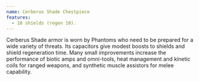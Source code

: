```yaml
---
name: Cerberus Shade Chestpiece
features:
  - 10 shields (regen 10).
---
```

Cerberus Shade armor is worn by Phantoms who need to be prepared for a wide variety of threats. Its capacitors give modest boosts to shields and shield regeneration time. Many small improvements increase the performance of biotic amps and omni-tools, heat management and kinetic coils for ranged weapons, and synthetic muscle assistors for melee capability.